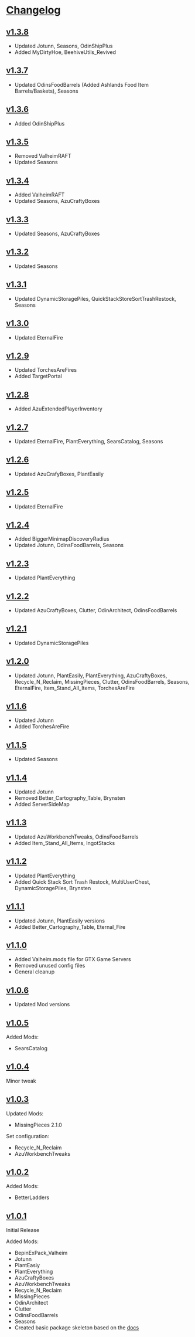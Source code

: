# [Changelog]

## [v1.3.8]

  - Updated Jotunn, Seasons, OdinShipPlus
  - Added MyDirtyHoe, BeehiveUtils_Revived

## [v1.3.7]

  - Updated OdinsFoodBarrels (Added Ashlands Food Item Barrels/Baskets), Seasons

## [v1.3.6]

  - Added OdinShipPlus

## [v1.3.5]

  - Removed ValheimRAFT
  - Updated Seasons

## [v1.3.4]

  - Added ValheimRAFT
  - Updated Seasons, AzuCraftyBoxes


## [v1.3.3]

  - Updated Seasons, AzuCraftyBoxes

## [v1.3.2]

  - Updated Seasons

## [v1.3.1]

  - Updated DynamicStoragePiles, QuickStackStoreSortTrashRestock, Seasons

## [v1.3.0]

  - Updated EternalFire

## [v1.2.9]

  - Updated TorchesAreFires
  - Added TargetPortal

## [v1.2.8]

  - Added AzuExtendedPlayerInventory

## [v1.2.7]

  - Updated EternalFire, PlantEverything, SearsCatalog, Seasons

## [v1.2.6]

  - Updated AzuCrafyBoxes, PlantEasily

## [v1.2.5]

  - Updated EternalFire

## [v1.2.4]

  - Added BiggerMinimapDiscoveryRadius
  - Updated Jotunn, OdinsFoodBarrels, Seasons

## [v1.2.3]

  - Updated PlantEverything

## [v1.2.2]

  - Updated AzuCraftyBoxes, Clutter, OdinArchitect, OdinsFoodBarrels

## [v1.2.1]

  - Updated DynamicStoragePiles

## [v1.2.0]

  - Updated Jotunn, PlantEasily, PlantEverything, AzuCraftyBoxes, Recycle_N_Reclaim, MissingPieces, Clutter, OdinsFoodBarrels, Seasons, EternalFire, Item_Stand_All_Items, TorchesAreFire

## [v1.1.6]

  - Updated Jotunn
  - Added TorchesAreFire

## [v1.1.5]

  - Updated Seasons

## [v1.1.4]

  - Updated Jotunn
  - Removed Better_Cartography_Table, Brynsten
  - Added ServerSideMap
  
## [v1.1.3]

  - Updated AzuWorkbenchTweaks, OdinsFoodBarrels
  - Added Item_Stand_All_Items, IngotStacks

## [v1.1.2]

  - Updated PlantEverything
  - Added Quick Stack Sort Trash Restock, MultiUserChest, DynamicStoragePiles, Brynsten

## [v1.1.1]

  - Updated Jotunn, PlantEasily versions
  - Added Better_Cartography_Table, Eternal_Fire

## [v1.1.0]

  - Added Valheim.mods file for GTX Game Servers
  - Removed unused config files
  - General cleanup

## [v1.0.6]

  - Updated Mod versions

## [v1.0.5]

Added Mods:

  - SearsCatalog

## [v1.0.4]

Minor tweak

## [v1.0.3]

Updated Mods:

  - MissingPieces 2.1.0

Set configuration:

  - Recycle_N_Reclaim
  - AzuWorkbenchTweaks

## [v1.0.2]

Added Mods:

  - BetterLadders

## [v1.0.1]

Initial Release

Added Mods:

  - BepinExPack_Valheim
  - Jotunn
  - PlantEasiy
  - PlantEverything
  - AzuCraftyBoxes
  - AzuWorkbenchTweaks
  - Recycle_N_Reclaim
  - MissingPieces
  - OdinArchitect
  - Clutter
  - OdinsFoodBarrels
  - Seasons
  - Created basic package skeleton based on the [docs]

[v1.3.8]: https://github.com/finn-epoch/moonheim_modpack/compare/v1.3.7...v1.3.8
[v1.3.7]: https://github.com/finn-epoch/moonheim_modpack/compare/v1.3.6...v1.3.7
[v1.3.6]: https://github.com/finn-epoch/moonheim_modpack/compare/v1.3.5...v1.3.6
[v1.3.5]: https://github.com/finn-epoch/moonheim_modpack/compare/v1.3.4...v1.3.5
[v1.3.4]: https://github.com/finn-epoch/moonheim_modpack/compare/v1.3.3...v1.3.4
[v1.3.3]: https://github.com/finn-epoch/moonheim_modpack/compare/v1.3.2...v1.3.3
[v1.3.2]: https://github.com/finn-epoch/moonheim_modpack/compare/v1.3.1...v1.3.2
[v1.3.1]: https://github.com/finn-epoch/moonheim_modpack/compare/v1.3.0...v1.3.1
[v1.3.0]: https://github.com/finn-epoch/moonheim_modpack/compare/v1.2.9...v1.3.0
[v1.2.9]: https://github.com/finn-epoch/moonheim_modpack/compare/v1.2.8...v1.2.9
[v1.2.8]: https://github.com/finn-epoch/moonheim_modpack/compare/v1.2.7...v1.2.8
[v1.2.7]: https://github.com/finn-epoch/moonheim_modpack/compare/v1.2.6...v1.2.7
[v1.2.6]: https://github.com/finn-epoch/moonheim_modpack/compare/v1.2.5...v1.2.6
[v1.2.5]: https://github.com/finn-epoch/moonheim_modpack/compare/v1.2.4...v1.2.5
[v1.2.4]: https://github.com/finn-epoch/moonheim_modpack/compare/v1.2.3...v1.2.4
[v1.2.3]: https://github.com/finn-epoch/moonheim_modpack/compare/v1.2.2...v1.2.3
[v1.2.2]: https://github.com/finn-epoch/moonheim_modpack/compare/v1.2.1...v1.2.2
[v1.2.1]: https://github.com/finn-epoch/moonheim_modpack/compare/v1.2.0...v1.2.1
[v1.2.0]: https://github.com/finn-epoch/moonheim_modpack/compare/v1.1.6...v1.2.0
[v1.1.6]: https://github.com/finn-epoch/moonheim_modpack/compare/v1.1.5...v1.1.6
[v1.1.5]: https://github.com/finn-epoch/moonheim_modpack/compare/v1.1.4...v1.1.5
[v1.1.4]: https://github.com/finn-epoch/moonheim_modpack/compare/v1.1.3...v1.1.4
[v1.1.3]: https://github.com/finn-epoch/moonheim_modpack/compare/v1.1.2...v1.1.3
[v1.1.2]: https://github.com/finn-epoch/moonheim_modpack/compare/v1.1.1...v1.1.2
[v1.1.1]: https://github.com/finn-epoch/moonheim_modpack/compare/1.0.1...v1.1.1
[v1.1.0]: https://github.com/finn-epoch/moonheim_modpack/compare/v1.0.6...1.1.0
[v1.0.6]: https://github.com/finn-epoch/moonheim_modpack/compare/v1.0.5...v1.0.6
[v1.0.5]: https://github.com/finn-epoch/moonheim_modpack/compare/v1.0.4...v1.0.5
[v1.0.4]: https://github.com/finn-epoch/moonheim_modpack/compare/v1.0.3...v1.0.4
[v1.0.3]: https://github.com/finn-epoch/moonheim_modpack/compare/v1.0.2...v1.0.3
[v1.0.2]: https://github.com/finn-epoch/moonheim_modpack/compare/v1.0.1...v1.0.2
[v1.0.1]: https://github.com/finn-epoch/moonheim_modpack/compare/v1.0.1...main
[docs]: https://thunderstore.io/package/create/docs/
[changelog]: https://keepachangelog.com/en/1.0.0/